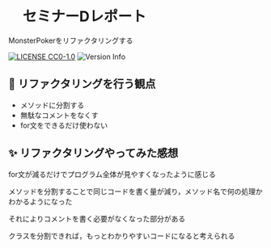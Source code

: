 # 　セミナーDレポート
MonsterPokerをリファクタリングする

[![LICENSE CC0-1.0](https://img.shields.io/badge/LICENSE-CC0--1.0-blue)](https://github.com/tamada/triangle/blob/main/LICENSE)
![Version Info](https://img.shields.io/badge/Version-1.0.0-blue)

 ## :muscle: リファクタリングを行う観点
* メソッドに分割する 
* 無駄なコメントをなくす
* for文をできるだけ使わない
 ## :sparkles: リファクタリングやってみた感想
for文が減るだけでプログラム全体が見やすくなったように感じる 

メソッドを分割することで同じコードを書く量が減り，メソッド名で何の処理かわかるようになった

それによりコメントを書く必要がなくなった部分がある

クラスを分割できれば，もっとわかりやすいコードになると考えられる
